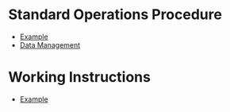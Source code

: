 # Standard Operations Procedure

- [Example](SOP_Example.md)
- [Data Management](SOP_DataManagement.md)

# Working Instructions

- [Example](WI_Example.md)
